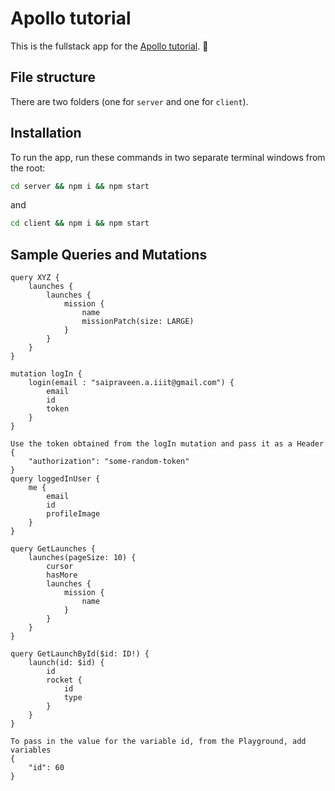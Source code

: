 # Apollo tutorial

This is the fullstack app for the [Apollo tutorial](http://apollographql.com/docs/tutorial/introduction.html). 🚀

## File structure

There are two folders (one for `server` and one for `client`).

## Installation

To run the app, run these commands in two separate terminal windows from the root:

```bash
cd server && npm i && npm start
```

and

```bash
cd client && npm i && npm start
```

## Sample Queries and Mutations

    query XYZ {
        launches {
            launches {
                mission {
                    name
                    missionPatch(size: LARGE)
                }
            }
        }
    }

    mutation logIn {
        login(email : "saipraveen.a.iiit@gmail.com") {
            email
            id
            token
        }
    }

    Use the token obtained from the logIn mutation and pass it as a Header
    {
        "authorization": "some-random-token"
    }
    query loggedInUser {
        me {
            email
            id
            profileImage
	    }
    }

    query GetLaunches {
        launches(pageSize: 10) {
            cursor
            hasMore
            launches {
                mission {
                    name
                }
            }
        }
    }

    query GetLaunchById($id: ID!) {
        launch(id: $id) {
            id
            rocket {
                id
                type
            }
        }
    }

    To pass in the value for the variable id, from the Playground, add variables
    {
        "id": 60
    }